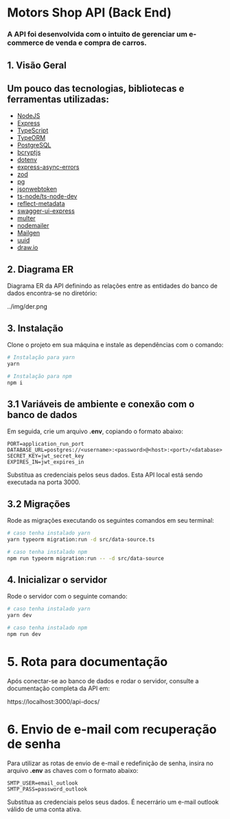 # Motors Shop API (Back End)

### A API foi desenvolvida com o intuito de gerenciar um e-commerce de venda e compra de carros.

## 1. Visão Geral

## Um pouco das tecnologias, bibliotecas e ferramentas utilizadas:

- [NodeJS](https://nodejs.org/en/)
- [Express](https://expressjs.com/pt-br/)
- [TypeScript](https://www.typescriptlang.org/)
- [TypeORM](https://typeorm.io/)
- [PostgreSQL](https://www.postgresql.org/)
- [bcryptjs](https://www.npmjs.com/package/bcryptjs)
- [dotenv](https://www.npmjs.com/package/dotenv)
- [express-async-errors](https://www.npmjs.com/package/express-async-errors)
- [zod](https://zod.dev/)
- [pg](https://www.npmjs.com/package/pg)
- [jsonwebtoken](https://www.npmjs.com/package/pg)
- [ts-node/ts-node-dev](https://www.npmjs.com/package/ts-node-dev)
- [reflect-metadata](https://www.npmjs.com/package/reflect-metadata)
- [swagger-ui-express](https://www.npmjs.com/package/swagger-ui-express)
- [multer](https://www.npmjs.com/package/multer)
- [nodemailer](https://www.npmjs.com/package/nodemailer)
- [Mailgen](https://www.npmjs.com/package/mailgen)
- [uuid](https://ihateregex.io/expr/uuid/)
- [draw.io](https://app.diagrams.net/)

## 2. Diagrama ER

Diagrama ER da API definindo as relações entre as entidades do banco de dados encontra-se no diretório:

../img/der.png

## 3. Instalação

Clone o projeto em sua máquina e instale as dependências com o comando:

```bash
# Instalação para yarn
yarn

# Instalação para npm
npm i
```

## 3.1 Variáveis de ambiente e conexão com o banco de dados

Em seguida, crie um arquivo **.env**, copiando o formato abaixo:

```.env
PORT=application_run_port
DATABASE_URL=postgres://<username>:<password>@<host>:<port>/<database>
SECRET_KEY=jwt_secret_key
EXPIRES_IN=jwt_expires_in
```

Substitua as credenciais pelos seus dados.
Esta API local está sendo executada na porta 3000.

## 3.2 Migrações

Rode as migrações executando os seguintes comandos em seu terminal:

```bash
# caso tenha instalado yarn
yarn typeorm migration:run -d src/data-source.ts

# caso tenha instalado npm
npm run typeorm migration:run -- -d src/data-source
```

## 4. Inicializar o servidor

Rode o servidor com o seguinte comando:

```bash
# caso tenha instalado yarn
yarn dev

# caso tenha instalado npm
npm run dev
```

# 5. Rota para documentação

Após conectar-se ao banco de dados e rodar o servidor, consulte a documentação completa da API em:

https://localhost:3000/api-docs/

# 6. Envio de e-mail com recuperação de senha

Para utilizar as rotas de envio de e-mail e redefinição de senha, insira no arquivo **.env** as chaves com o formato abaixo:

```.env
SMTP_USER=email_outlook
SMTP_PASS=password_outlook
```

Substitua as credenciais pelos seus dados. É necerrário um e-mail outlook válido de uma conta ativa.
